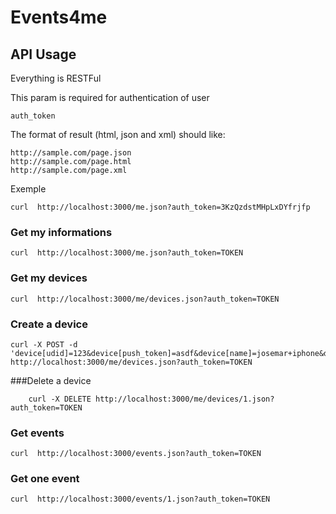 # Events4me

## API Usage

Everything is RESTFul


This param is required for authentication of user

    auth_token

The format of result (html, json and xml) should like:

    http://sample.com/page.json
    http://sample.com/page.html
    http://sample.com/page.xml

Exemple

    curl  http://localhost:3000/me.json?auth_token=3KzQzdstMHpLxDYfrjfp




### Get my informations

    curl  http://localhost:3000/me.json?auth_token=TOKEN

### Get my devices

    curl  http://localhost:3000/me/devices.json?auth_token=TOKEN


### Create a device

    curl -X POST -d 'device[udid]=123&device[push_token]=asdf&device[name]=josemar+iphone&device[kind]=iphone' http://localhost:3000/me/devices.json?auth_token=TOKEN

###Delete a device

		curl -X DELETE http://localhost:3000/me/devices/1.json?auth_token=TOKEN

### Get events

    curl  http://localhost:3000/events.json?auth_token=TOKEN

### Get one event

    curl  http://localhost:3000/events/1.json?auth_token=TOKEN



